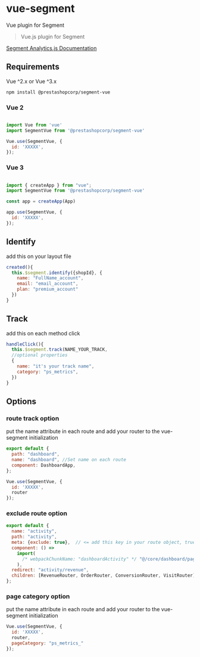 # vue-segment

Vue plugin for Segment

> Vue.js plugin for Segment

[Segment Analytics.js Documentation](https://segment.com/docs/sources/website/analytics.js/)

## Requirements

Vue ^2.x or Vue ^3.x

```bash
npm install @prestashopcorp/segment-vue
```
### Vue 2
```js

import Vue from 'vue'
import SegmentVue from '@prestashopcorp/segment-vue'

Vue.use(SegmentVue, {
  id: 'XXXXX',
});
```

### Vue 3

```js

import { createApp } from "vue";
import SegmentVue from '@prestashopcorp/segment-vue'

const app = createApp(App)

app.use(SegmentVue, {
  id: 'XXXXX',
});
```

## Identify

add this on your layout file
```js
created(){
  this.$segment.identify({shopId}, {
    name: "FullName_account",
    email: "email_account",
    plan: "premium_account"
  })
}
```


## Track

add this on each method click
```js
handleClick(){
  this.$segment.track(NAME_YOUR_TRACK, 
  //optional properties
  { 
    name: "it's your track name",
    category: "ps_metrics",
  })
}
```

## Options 
 
### route track option

put the name attribute in each route and add your router to the vue-segment initialization

```js
export default {
  path: "dashboard",
  name: "dashboard", //Set name on each route
  component: DashboardApp,
};

Vue.use(SegmentVue, {
  id: 'XXXXX',
  router
});
```

### exclude route option

```js
export default {
  name: "activity",
  path: "activity",
  meta: {exclude: true},  // <= add this key in your route object, true to exclude, false to track
  component: () =>
    import(
      /* webpackChunkName: "dashboardActivity" */ "@/core/dashboard/pages/ActivityApp"
    ),
  redirect: "activity/revenue",
  children: [RevenueRouter, OrderRouter, ConversionRouter, VisitRouter],
};
```

### page category option

put the name attribute in each route and add your router to the vue-segment initialization

```js
Vue.use(SegmentVue, {
  id: 'XXXXX',
  router,
  pageCategory: "ps_metrics_"
});
```

